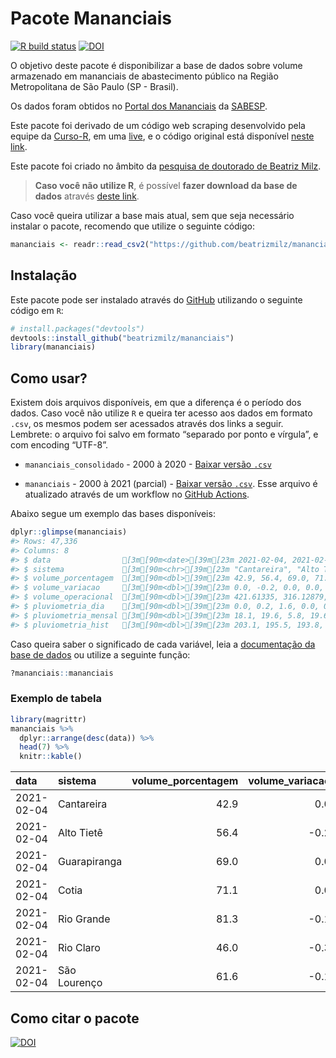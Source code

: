 
<!-- README.md is generated from README.Rmd. Please edit that file -->

# Pacote Mananciais

<!-- badges: start -->

[![R build
status](https://github.com/beatrizmilz/mananciais/workflows/R-CMD-check/badge.svg)](https://github.com/beatrizmilz/mananciais/actions)
[![DOI](https://zenodo.org/badge/DOI/10.5281/zenodo.4319745.svg)](https://doi.org/10.5281/zenodo.4319745)
<!-- badges: end -->

O objetivo deste pacote é disponibilizar a base de dados sobre volume
armazenado em mananciais de abastecimento público na Região
Metropolitana de São Paulo (SP - Brasil).

Os dados foram obtidos no [Portal dos
Mananciais](http://mananciais.sabesp.com.br/Situacao) da
[SABESP](http://site.sabesp.com.br/site/Default.aspx).

Este pacote foi derivado de um código web scraping desenvolvido pela
equipe da [Curso-R](https://www.curso-r.com/), em uma
[live](https://youtu.be/jvZIxrMmOcQ), e o código original está
disponível [neste
link](https://github.com/curso-r/lives/blob/master/drafts/20200730_scraper_sabesp.R).

Este pacote foi criado no âmbito da [pesquisa de doutorado de Beatriz
Milz](https://beatrizmilz.github.io/tese/).

> **Caso você não utilize R**, é possível **fazer download da base de
> dados** através [deste
> link](https://github.com/beatrizmilz/mananciais/raw/master/inst/extdata/mananciais.csv).

Caso você queira utilizar a base mais atual, sem que seja necessário
instalar o pacote, recomendo que utilize o seguinte código:

``` r
mananciais <- readr::read_csv2("https://github.com/beatrizmilz/mananciais/raw/master/inst/extdata/mananciais.csv")
```

## Instalação

Este pacote pode ser instalado através do [GitHub](https://github.com/)
utilizando o seguinte código em `R`:

``` r
# install.packages("devtools")
devtools::install_github("beatrizmilz/mananciais")
library(mananciais)
```

## Como usar?

Existem dois arquivos disponíveis, em que a diferença é o período dos
dados. Caso você não utilize `R` e queira ter acesso aos dados em
formato `.csv`, os mesmos podem ser acessados através dos links a
seguir. Lembrete: o arquivo foi salvo em formato “separado por ponto e
vírgula”, e com encoding “UTF-8”.

  - `mananciais_consolidado` - 2000 à 2020 - [Baixar versão
    `.csv`](https://github.com/beatrizmilz/mananciais/raw/master/inst/extdata/mananciais_consolidado.csv)

  - `mananciais` - 2000 à 2021 (parcial) - [Baixar versão
    `.csv`](https://github.com/beatrizmilz/mananciais/raw/master/inst/extdata/mananciais.csv).
    Esse arquivo é atualizado através de um workflow no [GitHub
    Actions](https://github.com/beatrizmilz/mananciais/actions).

Abaixo segue um exemplo das bases disponíveis:

``` r
dplyr::glimpse(mananciais)
#> Rows: 47,336
#> Columns: 8
#> $ data                [3m[90m<date>[39m[23m 2021-02-04, 2021-02-04, 2021-02-04, 2021-02-04, …
#> $ sistema             [3m[90m<chr>[39m[23m "Cantareira", "Alto Tietê", "Guarapiranga", "Coti…
#> $ volume_porcentagem  [3m[90m<dbl>[39m[23m 42.9, 56.4, 69.0, 71.1, 81.3, 46.0, 61.6, 42.9, 5…
#> $ volume_variacao     [3m[90m<dbl>[39m[23m 0.0, -0.2, 0.0, 0.0, -0.1, -0.3, -0.1, 0.1, 0.0, …
#> $ volume_operacional  [3m[90m<dbl>[39m[23m 421.61335, 316.12879, 118.07404, 11.73585, 91.188…
#> $ pluviometria_dia    [3m[90m<dbl>[39m[23m 0.0, 0.2, 1.6, 0.0, 0.0, 0.2, 43.0, 8.2, 0.1, 1.8…
#> $ pluviometria_mensal [3m[90m<dbl>[39m[23m 18.1, 19.6, 5.8, 19.6, 23.8, 22.4, 46.6, 18.1, 19…
#> $ pluviometria_hist   [3m[90m<dbl>[39m[23m 203.1, 195.5, 193.8, 177.9, 207.5, 238.2, 233.8, …
```

Caso queira saber o significado de cada variável, leia a [documentação
da base de
dados](https://beatrizmilz.github.io/mananciais/reference/mananciais.html)
ou utilize a seguinte função:

``` r
?mananciais::mananciais
```

### Exemplo de tabela

``` r
library(magrittr)
mananciais %>% 
  dplyr::arrange(desc(data)) %>% 
  head(7) %>%
  knitr::kable()
```

| data       | sistema      | volume\_porcentagem | volume\_variacao | volume\_operacional | pluviometria\_dia | pluviometria\_mensal | pluviometria\_hist |
| :--------- | :----------- | ------------------: | ---------------: | ------------------: | ----------------: | -------------------: | -----------------: |
| 2021-02-04 | Cantareira   |                42.9 |              0.0 |           421.61335 |               0.0 |                 18.1 |              203.1 |
| 2021-02-04 | Alto Tietê   |                56.4 |            \-0.2 |           316.12879 |               0.2 |                 19.6 |              195.5 |
| 2021-02-04 | Guarapiranga |                69.0 |              0.0 |           118.07404 |               1.6 |                  5.8 |              193.8 |
| 2021-02-04 | Cotia        |                71.1 |              0.0 |            11.73585 |               0.0 |                 19.6 |              177.9 |
| 2021-02-04 | Rio Grande   |                81.3 |            \-0.1 |            91.18804 |               0.0 |                 23.8 |              207.5 |
| 2021-02-04 | Rio Claro    |                46.0 |            \-0.3 |             6.28846 |               0.2 |                 22.4 |              238.2 |
| 2021-02-04 | São Lourenço |                61.6 |            \-0.1 |            54.74002 |              43.0 |                 46.6 |              233.8 |

## Como citar o pacote

[![DOI](https://zenodo.org/badge/DOI/10.5281/zenodo.4319745.svg)](https://doi.org/10.5281/zenodo.4319745)
